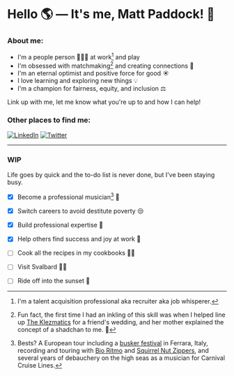 # Hello 🌎 — It's me, Matt Paddock! 🙌

### About me:

- I'm a people person 🧑‍🤝‍🧑 at work[^1] and play
- I'm obsessed with matchmaking[^2] and creating connections 🤝
- I'm an eternal optimist and positive force for good ☀️
- I love learning and exploring new things 💡
- I'm a champion for fairness, equity, and inclusion ⚖️

Link up with me, let me know what you're up to and how I can help! 

### Other places to find me:

[![LinkedIn](https://img.shields.io/badge/LinkedIn-0077B5?style=for-the-badge&logo=linkedin&logoColor=white)](https://www.linkedin.com/in/mattpaddock/) [![Twitter](https://img.shields.io/badge/Twitter-1DA1F2?style=for-the-badge&logo=twitter&logoColor=white)](https://twitter.com/mapdock) 

---

### WIP

Life goes by quick and the to-do list is never done, but I've been staying busy.

- [x] Become a professional musician[^3] 🎷
- [x] Switch careers to avoid destitute poverty 😒
- [x] Build professional expertise 💪
- [x] Help others find success and joy at work 💝
- [ ] Cook all the recipes in my cookbooks 👨‍🍳
- [ ] Visit Svalbard 🐻‍❄️
- [ ] Ride off into the sunset 🌆















[^1]: I'm a talent acquisition professional aka recruiter aka job whisperer.
[^2]: Fun fact, the first time I had an inkling of this skill was when I helped line up [The Klezmatics](https://www.klezmatics.com/) for a friend's wedding, and her mother explained the concept of a shadchan to me. 🥰  
[^3]: Bests? A European tour including a [busker festival](https://www.ferrarabuskers.com/) in Ferrara, Italy, recording and touring with [Bio Ritmo](https://www.bioritmo.com/) and [Squirrel Nut Zippers](https://en.wikipedia.org/wiki/Sold_Out_(Squirrel_Nut_Zippers_album)#Additional_personnel), and several years of debauchery on the high seas as a musician for Carnival Cruise Lines.
